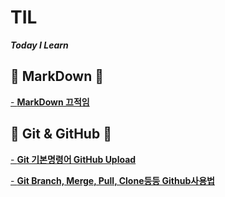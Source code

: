 # TIL
***Today I Learn***

## :star2: **MarkDown** :star2:
[ - **MarkDown 끄적임**](https://github.com/JinSan-RM/TIL/blob/master/TIL%20markdown%2023-01-11.md)
## :tada: **Git & GitHub** :tada:
[ - **Git 기본명령어 GitHub Upload**](https://github.com/JinSan-RM/TIL/blob/master/TIL%20Git%20%26%20GitHub%2023-01-11.md)

[ - **Git Branch, Merge, Pull, Clone등등 Github사용법**](https://github.com/JinSan-RM/TIL/blob/master/Git%20%26%20GitHub%20%ED%98%84%EC%97%85%EB%B0%8F%EC%82%AC%EC%9A%A9%EB%B2%95%2023-01-12.md)